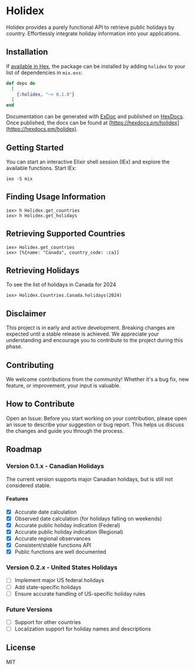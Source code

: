 # Holidex

Holidex provides a purely functional API to retrieve public holidays by country. Effortlessly integrate holiday information into your applications.

## Installation

If [available in Hex](https://hex.pm/docs/publish), the package can be installed
by adding `holidex` to your list of dependencies in `mix.exs`:

```elixir
def deps do
  [
    {:holidex, "~> 0.1.0"}
  ]
end
```

Documentation can be generated with [ExDoc](https://github.com/elixir-lang/ex_doc)
and published on [HexDocs](https://hexdocs.pm). Once published, the docs can
be found at [https://hexdocs.pm/holidex](https://hexdocs.pm/holidex).

## Getting Started

You can start an interactive Elixir shell session (IEx) and explore the available functions. Start IEx:

```
iex -S mix
```

## Finding Usage Information

```
iex> h Holidex.get_countries
iex> h Holidex.get_holidays
```

## Retrieving Supported Countries

```
iex> Holidex.get_countries
iex> [%{name: "Canada", country_code: :ca}]
```

## Retrieving Holidays

To see the list of holidays in Canada for 2024
```
iex> Holidex.Countries.Canada.holidays(2024)
```

## Disclaimer

This project is in early and active development. Breaking changes are expected until a stable release is achieved. We appreciate your understanding and encourage you to contribute to the project during this phase.

## Contributing

We welcome contributions from the community! Whether it's a bug fix, new feature, or improvement, your input is valuable.

## How to Contribute

Open an Issue: Before you start working on your contribution, please open an issue to describe your suggestion or bug report. This helps us discuss the changes and guide you through the process.

## Roadmap

### Version 0.1.x - Canadian Holidays

The current version supports major Canadian holidays, but is still not considered stable.

#### Features

- [x] Accurate date calculation
- [x] Observed date calculation (for holidays falling on weekends)
- [x] Accurate public holiday indication (Federal)
- [x] Accurate public holiday indication (Regional)
- [x] Accurate regional observances
- [x] Consistent/stable functions API
- [x] Public functions are well documented

### Version 0.2.x - United States Holidays

- [ ] Implement major US federal holidays
- [ ] Add state-specific holidays
- [ ] Ensure accurate handling of US-specific holiday rules

### Future Versions

- [ ] Support for other countries
- [ ] Localization support for holiday names and descriptions

## License

MIT
